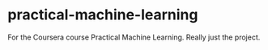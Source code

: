 # practical-machine-learning
For the Coursera course Practical Machine Learning. Really just the project.

